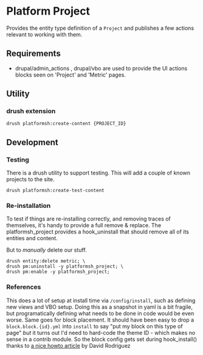 # Platform Project

Provides the entity type definition of a `Project` and publishes a few actions relevant to working with them.

## Requirements

* drupal/admin_actions , drupal/vbo
  are used to provide the UI actions blocks seen on 'Project' and 'Metric' pages.

## Utility

### drush extension

    drush platformsh:create-content {PROJECT_ID}

## Development

### Testing

There is a drush utility to support testing.
This will add a couple of known projects to the site.

    drush platformsh:create-test-content

### Re-installation

To test if things are re-installing correctly, and removing traces of themselves,
it's handy to provide a full remove & replace.
The platformsh_project provides a hook_uninstall that should remove all of its entities and content.

But to *manually* delete our stuff.

    drush entity:delete metric; \
    drush pm:uninstall -y platformsh_project; \
    drush pm:enable -y platformsh_project;

### References

This does a lot of setup at install time via `/config/install`, such as defining new views and VBO setup. Doing this as
a snapshot in yaml is a bit fragile, but programatically defining what needs to be done in code would be even worse.
Same goes for block placement. It should have been easy to drop a `block.block.{id}.yml` into `install` to say "put my
block on this type of page" *but* it turns out I'd need to hard-code the theme ID - which makes no sense in a contrib
module.
So the block config gets set during hook_install() thanks
to [a nice howto article](https://davidjguru.github.io/blog/drupal-techniques-placing-a-block-by-code) by David
Rodriguez
